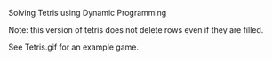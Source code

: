 Solving Tetris using Dynamic Programming

Note: this version of tetris does not delete rows even if they are filled.

See Tetris.gif for an example game.
